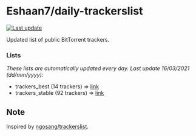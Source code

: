 
# Eshaan7/daily-trackerslist 

[![Last update](https://img.shields.io/badge/Last%20update-16/03/2021-blue.svg)](#)

Updated list of public BitTorrent trackers.

### Lists
*These lists are automatically updated every day. Last update 16/03/2021 (_dd/mm/yyyy_):*

* trackers_best (14 trackers) => [link](https://raw.githubusercontent.com/eshaan7/daily-trackerslist/master/trackers_best.txt)
* trackers_stable (92 trackers) => [link](https://raw.githubusercontent.com/eshaan7/daily-trackerslist/master/trackers_stable.txt)

## Note

Inspired by [ngosang/trackerslist](https://github.com/ngosang/trackerslist).
